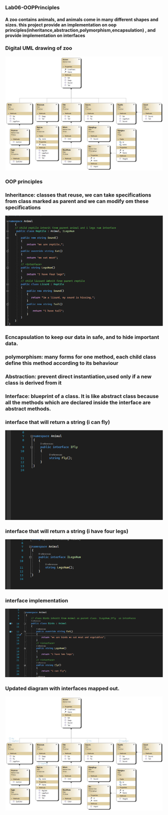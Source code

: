 ### Lab06-OOPPrinciples
#### A zoo contains animals, and animals come in many different shapes and sizes. this project provide an implementation on oop principles(inheritance,abstraction,polymorphism,encapsulation) , and provide implementation on interfaces

### Digital UML drawing of zoo
![](Animal/Animal/ClassDiagram2.jpg)

### OOP principles

### Inheritance: classes that reuse, we can take specifications from class marked as parent and we can modify om these specifications
![](inheritance.png)
### Ecncapsulation to keep our data in safe, and to hide important data.

### polymorphism: many forms for one method, each child class define this method according to its behaviour

### Abstraction: prevent direct instantiation,used only if a new class is derived from it  

### Interface: blueprint of a class. It is like abstract class because all the methods which are declared inside the interface are abstract methods.

### interface that will return a string (i can fly)
![](interfacefly.png)

### interface that will return a string (i have four legs)
![](interfaceleg.png)

### interface implementation

![](interfaceimp.png)

### Updated diagram with interfaces mapped out.
![](Animal/ClassDiagram2.jpg)




